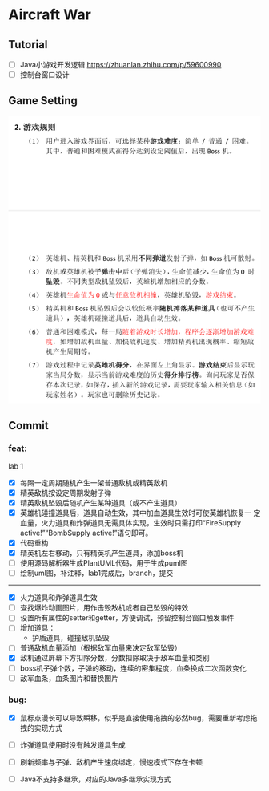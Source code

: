 # Aircraft War

## Tutorial

- [ ] Java小游戏开发逻辑 https://zhuanlan.zhihu.com/p/59600990 
- [ ] 控制台窗口设计

## Game Setting

![image-20220321120554609](assets/image-20220321120554609.png)

## Commit

### feat:

lab 1

- [x] 每隔一定周期随机产生一架普通敌机或精英敌机
- [x] 精英敌机按设定周期发射子弹
- [x] 精英敌机坠毁后随机产生某种道具（或不产生道具）
- [x] 英雄机碰撞道具后，道具自动生效，其中加血道具生效时可使英雄机恢复一
  定血量，火力道具和炸弹道具无需具体实现，生效时只需打印“FireSupply
  active!”“BombSupply active!”语句即可。
- [x] 代码重构
- [x] 精英机左右移动，只有精英机产生道具，添加boss机
- [ ] 使用源码解析器生成PlantUML代码，用于生成puml图
- [ ] 绘制uml图，补注释，lab1完成后，branch，提交

---

- [x] 火力道具和炸弹道具生效
- [ ] 查找爆炸动画图片，用作击毁敌机或者自己坠毁的特效
- [ ] 设置所有属性的setter和getter，方便调试，预留控制台窗口触发事件
- [ ] 增加道具：
  * 护盾道具，碰撞敌机坠毁
- [ ] 普通敌机血量添加（根据敌军血量来决定敌军坠毁）
- [x] 敌机通过屏幕下方扣除分数，分数扣除取决于敌军血量和类别
- [ ] boss机子弹个数，子弹的移动，连续的密集程度，血条换成二次函数变化
- [ ] 敌军血条，血条图片和替换图片

### bug:

- [x] 鼠标点漫长可以导致瞬移，似乎是直接使用拖拽的必然bug，需要重新考虑拖拽的实现方式
- [ ] 炸弹道具使用时没有触发道具生成
- [ ] 刷新频率与子弹、敌机产生速度绑定，慢速模式下存在卡顿
- [ ] Java不支持多继承，对应的Java多继承实现方式

